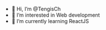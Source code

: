 - 👋 Hi, I’m @TengisCh
- 👀 I’m interested in Web development
- 🌱 I’m currently learning ReactJS


<!---
TengisCh/TengisCh is a ✨ special ✨ repository because its `README.md` (this file) appears on your GitHub profile.
You can click the Preview link to take a look at your changes.
--->
